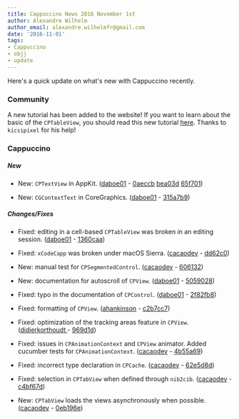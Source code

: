 ```yaml
---
title: Cappuccino News 2016 November 1st
author: Alexandre Wilhelm
author_email: alexandre.wilhelmfr@gmail.com
date: '2016-11-01'
tags:
- Cappuccino
- objj
- update
---
```


Here's a quick update on what's new with Cappuccino recently.

### Community

A new tutorial has been added to the website! If you want to learn about the basic of the `CPTableView`, you should read this new tutorial [here](http://www.cappuccino-project.org/learn/simple-tableview.html). Thanks to `kicsipixel` for his help!

### Cappuccino

##### New

- New: `CPTextView` in AppKit. ([daboe01](https://github.com/daboe01) - [0aeccb](https://github.com/cappuccino/cappuccino/commit/0aeccbb02cf611ac447b3dfd04ebb2f55387c880) [bea03d](https://github.com/cappuccino/cappuccino/commit/bea03de5627a149f6b9ce9dd75ef8bd93596b10d)
[65f701](https://github.com/cappuccino/cappuccino/commit/65f701d459b115c7540bedc312685fe54da3a3a0))

- New: `CGContextText` in CoreGraphics. ([daboe01](https://github.com/daboe01) - [315a7b9](https://github.com/cappuccino/cappuccino/commit/315a7b9e6a7f542bd83ae0c35932c0dff82d53c8))


##### Changes/Fixes

- Fixed: editing in a cell-based `CPTableView` was broken in an editing session. ([daboe01](https://github.com/daboe01) - [1360caa](https://github.com/cappuccino/cappuccino/commit/1360caaa8133c34a7f4ae6b5d1a7330219f43598))

- Fixed: `xCodeCapp` was broken under macOS Sierra. ([cacaodev](https://github.com/cacaodev) - [dd62c0](https://github.com/cappuccino/cappuccino/commit/dd62c08b09b78ac1dbad8f745d21c2a6fe1d594a))

- New: manual test for `CPSegmentedControl`. ([cacaodev](https://github.com/cacaodev) - [606132](https://github.com/cappuccino/cappuccino/commit/6061323c361acca64952a107963fa88ae93f8e42))

- New: documentation for autoscroll of `CPView`. ([daboe01](https://github.com/daboe01) - [5059028](https://github.com/cappuccino/cappuccino/commit/5059028e8abf3611b7e166d825b44bcfff1af8c9))

- Fixed: typo in the documentation of `CPControl`. ([daboe01](https://github.com/daboe01) - [2f82fb8](https://github.com/cappuccino/cappuccino/commit/2f82fb842d3155d09c4786371e5c58b35191c7ff))

- Fixed: formatting of `CPView`. ([ahankinson](https://github.com/ahankinson ) - [c2b7cc7](https://github.com/cappuccino/cappuccino/commit/c2b7cc7964f368e6994bdd8e5229e02a137ee570))

- Fixed: optimization of the tracking areas feature in `CPView`. ([didierkorthoudt ](https://github.com/didierkorthoudt  ) - [969d1d](https://github.com/cappuccino/cappuccino/commit/969d1dff2a36ce073758605253cc29a8c2d86d09))

- Fixed: issues in `CPAnimationContext` and `CPView` animator. Added cucumber tests for `CPAnimationContext`. ([cacaodev](https://github.com/cacaodev) - [4b55a69](https://github.com/cappuccino/cappuccino/commit/4b55a691503273ee9bcb4cf01025110a8e14a6a0))

- Fixed: incorrect type declaration in `CPCache`. ([cacaodev](https://github.com/cacaodev) - [62e5d8d](https://github.com/cappuccino/cappuccino/commit/62e5d8d8419844327552b711b07e60d85dc2c2c2))

- Fixed: selection in `CPTabView` when defined through `nib2cib`. ([cacaodev](https://github.com/cacaodev) - [c4bf67d](https://github.com/cappuccino/cappuccino/commit/c4bf67d133934ec62077f5272e50529046da55f4))

- New: `CPTabView` loads the views asynchronously when possible. ([cacaodev](https://github.com/cacaodev) - [0eb196e](https://github.com/cappuccino/cappuccino/commit/0eb196e852fa8d310f0e3fa2ed3f5a421566bdd4))
